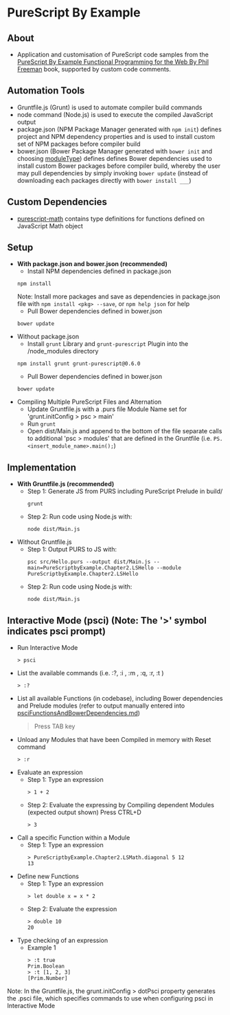 # PureScript By Example #

## About ##
  - Application and customisation of PureScript code samples from the [PureScript By Example Functional Programming for the Web By Phil Freeman](https://leanpub.com/purescript) book, supported by custom code comments.

## Automation Tools ##

  - Gruntfile.js (Grunt) is used to automate compiler build commands
  - node command (Node.js) is used to execute the compiled JavaScript output
  - package.json (NPM Package Manager generated with ```npm init```) defines project and NPM dependency properties and is used to install custom set of NPM packages before compiler build
  - bower.json (Bower Package Manager generated with ```bower init``` and choosing [moduleType](http://stackoverflow.com/questions/22674018/bower-init-difference-between-amd-es6-globals-and-node)) defines defines Bower dependencies used to install custom Bower packages before compiler build, whereby the user may pull dependencies by simply invoking ```bower update``` (instead of downloading each packages directly with ```bower install ___```)

## Custom Dependencies ##

  - [purescript-math](https://github.com/purescript/purescript-math) contains type definitions for functions defined on JavaScript Math object

## Setup ## 

  - **With package.json and bower.json (recommended)** 
    - Install NPM dependencies defined in package.json 
    ```
    npm install
    ```
    Note: Install more packages and save as dependencies in package.json file with ```npm install <pkg> --save```, or ```npm help json``` for help
    - Pull Bower dependencies defined in bower.json 
    ```
    bower update
    ```
  - Without package.json
    - Install ```grunt``` Library and ```grunt-purescript``` Plugin into the /node_modules directory
    ```
    npm install grunt grunt-purescript@0.6.0
    ```
    - Pull Bower dependencies defined in bower.json 
    ```
    bower update
    ```
  - Compiling Multiple PureScript Files and Alternation
    - Update Gruntfile.js with a .purs file Module Name set for 'grunt.initConfig > psc > main' 
    - Run ```grunt```
    - Open dist/Main.js and append to the bottom of the file separate calls to additional 'psc > modules' that are defined in the Gruntfile (i.e. ```PS.<insert_module_name>.main();```)

## Implementation ##

  - **With Gruntfile.js (recommended)**
    - Step 1: Generate JS from PURS including PureScript Prelude in build/
      ``` 
      grunt
      ```
    - Step 2: Run code using Node.js with:
      ```
      node dist/Main.js
      ```
  - Without Gruntfile.js
    - Step 1: Output PURS to JS with:
      ```
      psc src/Hello.purs --output dist/Main.js --main=PureScriptbyExample.Chapter2.LSHello --module PureScriptbyExample.Chapter2.LSHello
      ```
    - Step 2: Run code using Node.js with:
      ```
      node dist/Main.js
      ```

## Interactive Mode (psci) (Note: The '>' symbol indicates psci prompt) 

  - Run Interactive Mode
    ```
    > psci
    ```
  - List the available commands (i.e. :?, :i <module>, :m <file>, :q, :r, :t <expr>)
    ```
    > :?
    ```
  - List all available Functions (in codebase), including Bower dependencies and Prelude modules (refer to output manually entered into [psciFunctionsAndBowerDependencies.md](psciFunctionsAndBowerDependencies.md))
    > Press TAB key
  - Unload any Modules that have been Compiled in memory with Reset command
    ```
    > :r
    ```
  - Evaluate an expression
    - Step 1: Type an expression
      ```
      > 1 + 2
      ```
    - Step 2: Evaluate the expressing by Compiling dependent Modules (expected output shown)
      Press CTRL+D
      ```
      > 3
      ```
  - Call a specific Function within a Module
      - Step 1: Type an expression
        ```
        > PureScriptbyExample.Chapter2.LSMath.diagonal 5 12
        13
        ```
  - Define new Functions
      - Step 1: Type an expression
        ```
        > let double x = x * 2
        ```
      - Step 2: Evaluate the expression
        ```
        > double 10
        20
        ```
  - Type checking of an expression
      - Example 1
        ```
        > :t true
        Prim.Boolean
        > :t [1, 2, 3]
        [Prim.Number]
        ```
  Note: In the Gruntfile.js, the grunt.initConfig > dotPsci property generates the .psci file, which specifies commands to use when configuring psci in Interactive Mode